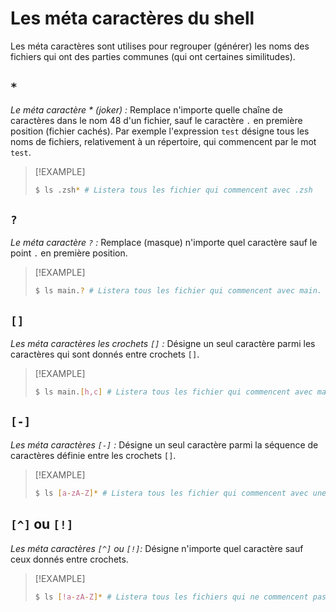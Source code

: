 # Les méta caractères du shell

Les méta caractères sont utilises pour regrouper (générer) les noms des fichiers
qui ont des parties communes (qui ont certaines similitudes).

## `*`

*Le méta caractère \* (joker) :* Remplace n'importe quelle chaîne de caractères
dans le nom 48 d'un fichier, sauf le caractère `.` en première position (fichier
cachés). Par exemple l'expression `test` désigne tous les noms de fichiers,
relativement à un répertoire, qui commencent par le mot `test`.

> [!EXAMPLE]
>
> ```bash
> $ ls .zsh* # Listera tous les fichier qui commencent avec .zsh
> ```

## `?`

*Le méta caractère `?` :* Remplace (masque) n'importe quel caractère sauf le
point `.` en première position.

> [!EXAMPLE]
>
> ```bash
> $ ls main.? # Listera tous les fichier qui commencent avec main. et termine avec un char, ex: main.h
> ```

## `[]`

*Les méta caractères les crochets `[]` :* Désigne un seul caractère parmi les
caractères qui sont donnés entre crochets `[]`.

> [!EXAMPLE]
>
> ```bash
> $ ls main.[h,c] # Listera tous les fichier qui commencent avec main. et termine avec soit h ou c
> ```

## `[-]`

*Les méta caractères `[-]` :* Désigne un seul caractère parmi la séquence de
caractères définie entre les crochets `[]`.

> [!EXAMPLE]
>
> ```bash
> $ ls [a-zA-Z]* # Listera tous les fichier qui commencent avec une lettre minuscule ou majuscule
> ```

## `[^]` ou `[!]`

*Les méta caractères `[^]` ou `[!]`:* Désigne n'importe quel caractère sauf ceux
donnés entre crochets.

> [!EXAMPLE]
>
> ```bash
> $ ls [!a-zA-Z]* # Listera tous les fichiers qui ne commencent pas avec une lettre minuscule ou majuscule.
> ```
